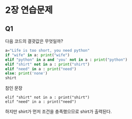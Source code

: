 # 2장 연습문제
## Q1
다음 코드의 결괏값은 무엇일까?
```python
a="Life is too short, you need python"
if "wife" in a: print("wife")
elif "python" in a and 'you' not in a : print("python")
elif "shirt" not in a : print("shirt")
elif "need" in a : print("need")
else: print('none')
shirt
```
참인 문장
```
elif "shirt" not in a : print("shirt")
elif "need" in a : print("need")
```
하지만 shirt가 먼저 조건을 충족했으므로 shirt가 출력된다.
